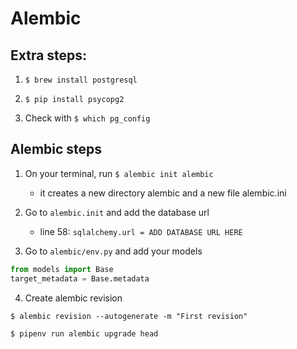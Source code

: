 # Alembic

## Extra steps:

1. `$ brew install postgresql`

2. `$ pip install psycopg2`

3. Check with `$ which pg_config`

## Alembic steps

1. On your terminal, run `$ alembic init alembic`

   - it creates a new directory alembic and a new file alembic.ini

2. Go to `alembic.init` and add the database url

   - line 58: `sqlalchemy.url = ADD DATABASE URL HERE`

3. Go to `alembic/env.py` and add your models

```py
from models import Base
target_metadata = Base.metadata
```

4. Create alembic revision

```shell
$ alembic revision --autogenerate -m "First revision"
```

```shell
$ pipenv run alembic upgrade head
```
